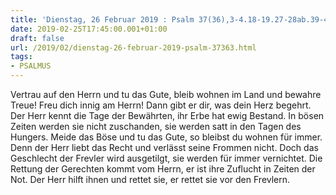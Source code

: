 ```yaml
---
title: 'Dienstag, 26 Februar 2019 : Psalm 37(36),3-4.18-19.27-28ab.39-40ab.'
date: 2019-02-25T17:45:00.001+01:00
draft: false
url: /2019/02/dienstag-26-februar-2019-psalm-37363.html
tags: 
- PSALMUS
---
```


Vertrau auf den Herrn und tu das Gute, bleib wohnen im Land und bewahre Treue! Freu dich innig am Herrn! Dann gibt er dir, was dein Herz begehrt. Der Herr kennt die Tage der Bewährten, ihr Erbe hat ewig Bestand. In bösen Zeiten werden sie nicht zuschanden, sie werden satt in den Tagen des Hungers. Meide das Böse und tu das Gute, so bleibst du wohnen für immer. Denn der Herr liebt das Recht und verlässt seine Frommen nicht. Doch das Geschlecht der Frevler wird ausgetilgt, sie werden für immer vernichtet. Die Rettung der Gerechten kommt vom Herrn, er ist ihre Zuflucht in Zeiten der Not. Der Herr hilft ihnen und rettet sie, er rettet sie vor den Frevlern.